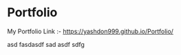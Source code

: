 # Portfolio
My Portfolio Link :-
https://yashdon999.github.io/Portfolio/

asd
fasdasdf
sad
asdf
sdfg
